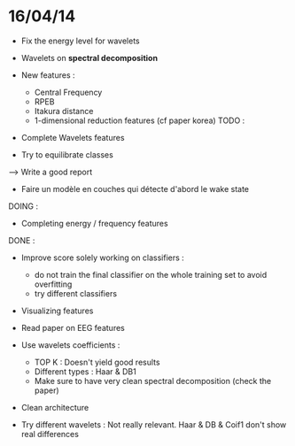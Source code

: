 # 16/04/14
- Fix the energy level for wavelets
- Wavelets on **spectral decomposition**


- New features :
  - Central Frequency
  - RPEB
  - Itakura distance
  - 1-dimensional reduction features (cf paper korea)
TODO :

- Complete Wavelets features
- Try to equilibrate classes

--> Write a good report

- Faire un modèle en couches qui détecte d'abord le wake state

DOING :
- Completing energy / frequency features


DONE :
- Improve score solely working on classifiers :
  - do not train the final classifier on the whole training set to avoid overfitting
  - try different classifiers

- Visualizing features
- Read paper on EEG features
- Use wavelets coefficients :
  - TOP K : Doesn't yield good results
  - Different types : Haar & DB1
  - Make sure to have very clean spectral decomposition (check the paper)
- Clean architecture

- Try different wavelets : Not really relevant. Haar & DB & Coif1 don't show real differences
